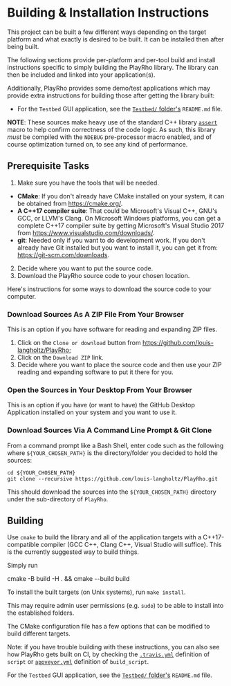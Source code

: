 # Building & Installation Instructions

This project can be built a few different ways depending on the target platform and what exactly is desired to be built. It can be installed then after being built.

The following sections provide per-platform and per-tool build and install instructions specific to simply building the PlayRho library. The library can then be included and linked into your application(s).

Additionally, PlayRho provides some demo/test applications which may provide extra instructions for building those after getting the library built:
- For the `Testbed` GUI application, see the [`Testbed/` folder's](Testbed/)
  `README.md` file.

**NOTE**: These sources make heavy use of the standard C++ library [`assert`](http://en.cppreference.com/w/cpp/error/assert) macro to help confirm correctness of the code logic. As such, this library *must* be compiled with the `NDEBUG` pre-processor macro enabled, and of course optimization turned on, to see any kind of performance.

## Prerequisite Tasks

1. Make sure you have the tools that will be needed.
  - **CMake**: If you don't already have CMake installed on your system, it can be obtained from https://cmake.org/.
  - **A C++17 compiler suite**: That could be Microsoft's Visual C++, GNU's GCC, or LLVM's Clang. On Microsoft Windows platforms, you can get a complete C++17 compiler suite by getting Microsoft's Visual Studio 2017 from https://www.visualstudio.com/downloads/.
  - **git**: Needed only if you want to do development work. If you don't already have Git installed but you want to install it, you can get it from: https://git-scm.com/downloads.
2. Decide where you want to put the source code.
3. Download the PlayRho source code to your chosen location.

Here's instructions for some ways to download the source code to your computer.

### Download Sources As A ZIP File From Your Browser

This is an option if you have software for reading and expanding ZIP files.

1. Click on the `Clone or download` button from https://github.com/louis-langholtz/PlayRho;
2. Click on the `Download ZIP` link.
3. Decide where you want to place the source code and then use your ZIP reading and expanding software to put it there for you.

### Open the Sources in Your Desktop From Your Browser

This is an option if you have (or want to have) the GitHub Desktop Application installed on your system and you want to use it.

### Download Sources Via A Command Line Prompt & Git Clone

From a command prompt like a Bash Shell, enter code such as the following where `${YOUR_CHOSEN_PATH}` is the directory/folder you decided to hold the sources:

    cd ${YOUR_CHOSEN_PATH}
    git clone --recursive https://github.com/louis-langholtz/PlayRho.git

This should download the sources into the `${YOUR_CHOSEN_PATH}` directory under the sub-directory of `PlayRho`.

## Building

Use `cmake` to build the library and all of the application targets with a C++17-compatible compiler (GCC C++, Clang C++, Visual Studio will suffice). This is the currently suggested way to build things.

Simply run

  cmake -B build -H . && cmake --build build

To install the built targets (on Unix systems), run `make install`.

This may require admin user permissions (e.g. `sudo`) to be able to install into the established folders.

The CMake configuration file has a few options that can be modified to build different targets.

Note: if you have trouble building with these instructions, you can also see how PlayRho gets built on CI, by checking the [`.travis.yml`](.travis.yml) definition of `script` or [`appveyor.yml`](appveyor.yml) definition of `build_script`.

For the `Testbed` GUI application, see the [`Testbed/` folder's](Testbed/)  `README.md` file.
